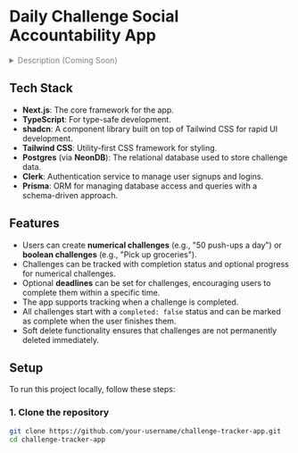 # Daily Challenge Social Accountability App

<style>
  summary {
    color: grey;
  }
</style>

<details>
  <summary>Description (Coming Soon)</summary>

This section will provide an in-depth description of the project, including key features, user flows, and other details. Stay tuned!

</details>

## Tech Stack

- **Next.js**: The core framework for the app.
- **TypeScript**: For type-safe development.
- **shadcn**: A component library built on top of Tailwind CSS for rapid UI development.
- **Tailwind CSS**: Utility-first CSS framework for styling.
- **Postgres** (via **NeonDB**): The relational database used to store challenge data.
- **Clerk**: Authentication service to manage user signups and logins.
- **Prisma**: ORM for managing database access and queries with a schema-driven approach.

## Features

- Users can create **numerical challenges** (e.g., "50 push-ups a day") or **boolean challenges** (e.g., "Pick up groceries").
- Challenges can be tracked with completion status and optional progress for numerical challenges.
- Optional **deadlines** can be set for challenges, encouraging users to complete them within a specific time.
- The app supports tracking when a challenge is completed.
- All challenges start with a `completed: false` status and can be marked as complete when the user finishes them.
- Soft delete functionality ensures that challenges are not permanently deleted immediately.

## Setup

To run this project locally, follow these steps:

### 1. Clone the repository

```bash
git clone https://github.com/your-username/challenge-tracker-app.git
cd challenge-tracker-app
```
